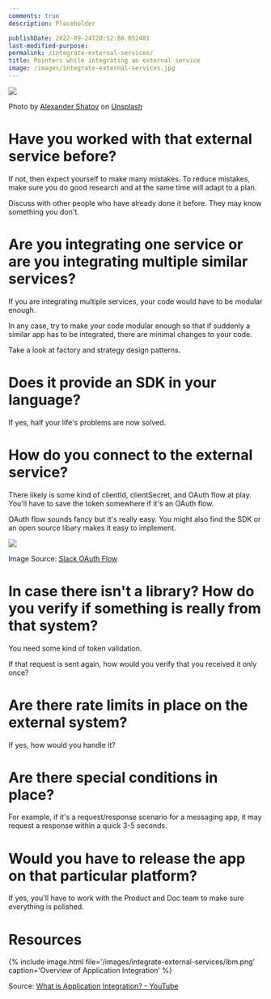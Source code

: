 ```yaml
---
comments: true
description: Placeholder 

publishDate: 2022-09-24T20:52:08.052481
last-modified-purpose:
permalink: /integrate-external-services/
title: Pointers while integrating an external service
image: /images/integrate-external-services.jpg
---
```

![](/images/integrate-external-services.jpg)

Photo by <a href="https://unsplash.com/@alexbemore?utm_source=unsplash&utm_medium=referral&utm_content=creditCopyText">Alexander Shatov</a> on <a href="https://unsplash.com/s/photos/apps?utm_source=unsplash&utm_medium=referral&utm_content=creditCopyText">Unsplash</a>

# Have you worked with that external service before?

If not, then expect yourself to make many mistakes. To reduce mistakes, make sure you do good research and at the same time will adapt to a plan.

Discuss with other people who have already done it before. They may know something you don't.

# Are you integrating one service or are you integrating multiple similar services?

If you are integrating multiple services, your code would have to be modular enough.

In any case, try to make your code modular enough so that if suddenly a similar app has to be integrated, there are minimal changes to your code.

Take a look at factory and strategy design patterns.

# Does it provide an SDK in your language?

If yes, half your life's problems are now solved.

# How do you connect to the external service?

There likely is some kind of clientId, clientSecret, and OAuth flow at play.
You'll have to save the token somewhere if it's an OAuth flow.

OAuth flow sounds fancy but it's really easy. You might also find the SDK or an open source libary makes it easy to implement.

![](/images/integrate-external-services/oauth.png)

Image Source: [Slack OAuth Flow](https://api.slack.com/legacy/oauth)

# In case there isn't a library? How do you verify if something is really from that system?

You need some kind of token validation.

If that request is sent again, how would you verify that you received it only once?

# Are there rate limits in place on the external system?

If yes, how would you handle it?

# Are there special conditions in place?

For example, if it's a request/response scenario for a messaging app, it may request a response within a quick 3-5 seconds.

# Would you have to release the app on that particular platform?

If yes, you'll have to work with the Product and Doc team to make sure everything is polished.

# Resources

{% include image.html file='/images/integrate-external-services/ibm.png' caption='Overview of Application Integration' %}

Source: [What is Application Integration? - YouTube](https://www.youtube.com/watch?v=rcuu-O02xqE)
